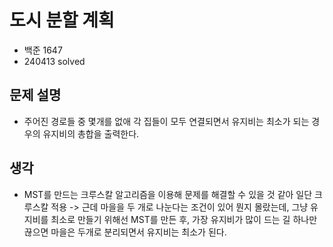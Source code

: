 # 도시 분할 계획
- 백준 1647
- 240413 solved

## 문제 설명
- 주어진 경로들 중 몇개를 없애 각 집들이 모두 연결되면서 유지비는 최소가 되는 경우의 유지비의 총합을 출력한다.

## 생각
- MST를 만드는 크루스칼 알고리즘을 이용해 문제를 해결할 수 있을 것 같아 일단 크루스칼 적용 -> 근데 마을을 두 개로 나눈다는 조건이 있어 뭔지 몰랐는데, 그냥 유지비를 최소로 만들기 위해선 MST를 만든 후, 가장 유지비가 많이 드는 길 하나만 끊으면 마을은 두개로 분리되면서 유지비는 최소가 된다.